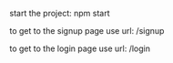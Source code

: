 start the project: npm start

to get to the signup page use url: /signup

to get to the login page use url: /login
